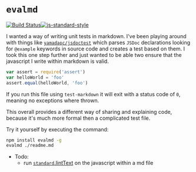 # `evalmd`

[![Build Status](https://travis-ci.org/reggi/evalmd.svg?branch=master)](https://travis-ci.org/reggi/evalmd)[![js-standard-style](https://img.shields.io/badge/code%20style-standard-brightgreen.svg?style=flat)](https://github.com/feross/standard)

I wanted a way of writing unit tests in markdown. I've been playing around with things like [`yamadapc/jsdoctest`](https://github.com/yamadapc/jsdoctest) which parses `JSDoc` declarations looking for `@example` keywords in source code and creates a test based on them. I took this one step further and just wanted to be able two ensure that the javascript I write within markdown is valid.

```javascript
var assert = require('assert')
var helloWorld = 'foo'
assert.equal(helloWorld, 'foo')
```

If you run this file using `test-markdown` it will exit with a status code of `0`, meaning no exceptions where thrown.

This overall provides a different way of sharing and explaining code, because it's much more formal then a complicated test file.

Try it yourself by executing the command:

```bash
npm install evalmd -g
evalmd ./readme.md
```

* Todo:
  * run [`standard`.lintText](https://github.com/feross/standard#standardlinttexttext-opts-callback) on the javascript within a md file

<!-- START doctoc -->
<!-- END doctoc -->
